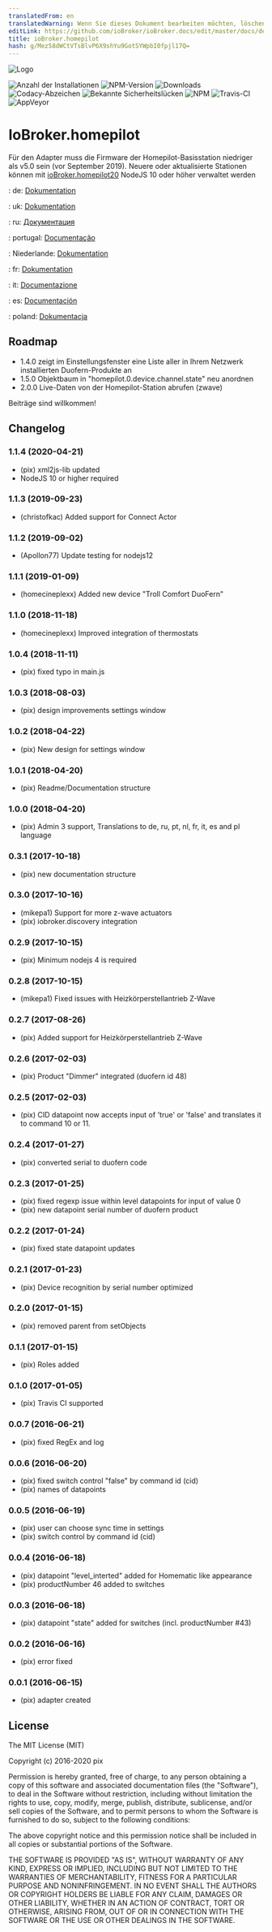 ```yaml
---
translatedFrom: en
translatedWarning: Wenn Sie dieses Dokument bearbeiten möchten, löschen Sie bitte das Feld "translationsFrom". Andernfalls wird dieses Dokument automatisch erneut übersetzt
editLink: https://github.com/ioBroker/ioBroker.docs/edit/master/docs/de/adapterref/iobroker.homepilot/README.md
title: ioBroker.homepilot
hash: g/Mez58dWCtVTsBlvP6X9shYu9GotSYWpbI0fpjl17Q=
---
```

![Logo](../../../en/adapterref/iobroker.homepilot/admin/homepilot.png)

![Anzahl der Installationen](http://iobroker.live/badges/homepilot-stable.svg)
![NPM-Version](http://img.shields.io/npm/v/iobroker.homepilot.svg)
![Downloads](https://img.shields.io/npm/dm/iobroker.homepilot.svg)
![Codacy-Abzeichen](https://api.codacy.com/project/badge/Grade/41e0e541711c47b996f11a2439a6663c)
![Bekannte Sicherheitslücken](https://snyk.io/test/github/Pix---/ioBroker.homepilot/badge.svg?targetFile=package.json)
![NPM](https://nodei.co/npm/iobroker.homepilot.png?downloads=true)
![Travis-CI](http://img.shields.io/travis/Pix---/ioBroker.homepilot/master.svg)
![AppVeyor](https://ci.appveyor.com/api/projects/status/github/Pix---/ioBroker.homepilot?branch=master&svg=true)

# IoBroker.homepilot
Für den Adapter muss die Firmware der Homepilot-Basisstation niedriger als v5.0 sein (vor September 2019). Neuere oder aktualisierte Stationen können mit [ioBroker.homepilot20](https://github.com/homecineplexx/ioBroker.homepilot20) NodeJS 10 oder höher verwaltet werden

: de: [Dokumentation](/docs/de/doc_homepilot_de.md)

: uk: [Dokumentation](/docs/en/doc_homepilot_en.md)

: ru: [Документация](/docs/en/doc_homepilot_en.md)

: portugal: [Documentação](/docs/en/doc_homepilot_en.md)

: Niederlande: [Dokumentation](/docs/en/doc_homepilot_en.md)

: fr: [Dokumentation](/docs/en/doc_homepilot_en.md)

: it: [Documentazione](/docs/en/doc_homepilot_en.md)

: es: [Documentación](/docs/en/doc_homepilot_en.md)

: poland: [Dokumentacja](/docs/en/doc_homepilot_en.md)

## Roadmap
* 1.4.0 zeigt im Einstellungsfenster eine Liste aller in Ihrem Netzwerk installierten Duofern-Produkte an
* 1.5.0 Objektbaum in "homepilot.0.device.channel.state" neu anordnen
* 2.0.0 Live-Daten von der Homepilot-Station abrufen (zwave)

Beiträge sind willkommen!

## Changelog
### 1.1.4 (2020-04-21)
+ (pix) xml2js-lib updated
+ NodeJS 10 or higher required

### 1.1.3 (2019-09-23)
+ (christofkac) Added support for Connect Actor

### 1.1.2 (2019-09-02)
+ (Apollon77) Update testing for nodejs12

### 1.1.1 (2019-01-09)
+ (homecineplexx) Added new device "Troll Comfort DuoFern"

### 1.1.0 (2018-11-18)
+ (homecineplexx) Improved integration of thermostats

### 1.0.4 (2018-11-11)
+ (pix) fixed typo in main.js

### 1.0.3 (2018-08-03)
+ (pix) design improvements settings window

### 1.0.2 (2018-04-22)
+ (pix) New design for settings window

### 1.0.1 (2018-04-20)
+ (pix) Readme/Documentation structure

### 1.0.0 (2018-04-20)
+ (pix) Admin 3 support, Translations to de, ru, pt, nl, fr, it, es and pl language

### 0.3.1 (2017-10-18)
+ (pix) new documentation structure

### 0.3.0 (2017-10-16)
+ (mikepa1) Support for more z-wave actuators
+ (pix) iobroker.discovery integration

### 0.2.9 (2017-10-15)
+ (pix) Minimum nodejs 4 is required

### 0.2.8 (2017-10-15)
+ (mikepa1) Fixed issues with Heizkörperstellantrieb Z-Wave

### 0.2.7 (2017-08-26)
+ (pix) Added support for Heizkörperstellantrieb Z-Wave

### 0.2.6 (2017-02-03)
+ (pix) Product "Dimmer" integrated (duofern id 48)

### 0.2.5 (2017-02-03)
+ (pix) CID datapoint now accepts input of 'true' or 'false' and translates it to command 10 or 11.

### 0.2.4 (2017-01-27)
* (pix) converted serial to duofern code

### 0.2.3 (2017-01-25)
* (pix) fixed regexp issue within level datapoints for input of value 0
* (pix) new datapoint serial number of duofern product

### 0.2.2 (2017-01-24)
* (pix) fixed state datapoint updates

### 0.2.1 (2017-01-23)
* (pix) Device recognition by serial number optimized

### 0.2.0 (2017-01-15)
* (pix) removed parent from setObjects

### 0.1.1 (2017-01-15)
* (pix) Roles added

### 0.1.0 (2017-01-05)
* (pix) Travis CI supported

### 0.0.7 (2016-06-21)
* (pix) fixed RegEx and log

### 0.0.6 (2016-06-20)
* (pix) fixed switch control "false" by command id (cid)
* (pix) names of datapoints

### 0.0.5 (2016-06-19)
* (pix) user can choose sync time in settings
* (pix) switch control by command id (cid)

### 0.0.4 (2016-06-18)
* (pix) datapoint "level_interted" added for Homematic like appearance
* (pix) productNumber 46 added to switches

### 0.0.3 (2016-06-18)
* (pix) datapoint "state" added for switches (incl. productNumber #43)

### 0.0.2 (2016-06-16)
* (pix) error fixed

### 0.0.1 (2016-06-15)
* (pix) adapter created

## License

The MIT License (MIT)

Copyright (c) 2016-2020 pix

Permission is hereby granted, free of charge, to any person obtaining a copy
of this software and associated documentation files (the "Software"), to deal
in the Software without restriction, including without limitation the rights
to use, copy, modify, merge, publish, distribute, sublicense, and/or sell
copies of the Software, and to permit persons to whom the Software is
furnished to do so, subject to the following conditions:

The above copyright notice and this permission notice shall be included in all
copies or substantial portions of the Software.

THE SOFTWARE IS PROVIDED "AS IS", WITHOUT WARRANTY OF ANY KIND, EXPRESS OR
IMPLIED, INCLUDING BUT NOT LIMITED TO THE WARRANTIES OF MERCHANTABILITY,
FITNESS FOR A PARTICULAR PURPOSE AND NONINFRINGEMENT. IN NO EVENT SHALL THE
AUTHORS OR COPYRIGHT HOLDERS BE LIABLE FOR ANY CLAIM, DAMAGES OR OTHER
LIABILITY, WHETHER IN AN ACTION OF CONTRACT, TORT OR OTHERWISE, ARISING FROM,
OUT OF OR IN CONNECTION WITH THE SOFTWARE OR THE USE OR OTHER DEALINGS IN THE
SOFTWARE.